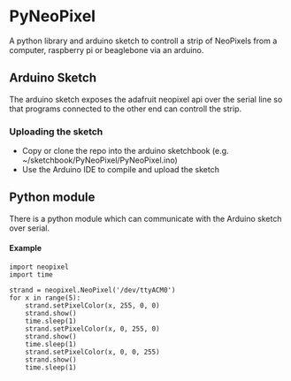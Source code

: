 PyNeoPixel
==========
A python library and arduino sketch to controll a strip of NeoPixels from a computer, raspberry pi or beaglebone via an arduino.

Arduino Sketch
--------------
The arduino sketch exposes the adafruit neopixel api over the serial line so that programs connected to the other end can controll the strip.

### Uploading the sketch
* Copy or clone the repo into the arduino sketchbook (e.g. ~/sketchbook/PyNeoPixel/PyNeoPixel.ino) 
* Use the Arduino IDE to compile and upload the sketch

Python module
-------------
There is a python module which can communicate with the Arduino sketch over serial.

#### Example

    import neopixel
    import time

    strand = neopixel.NeoPixel('/dev/ttyACM0')
    for x in range(5):
        strand.setPixelColor(x, 255, 0, 0)
        strand.show()
        time.sleep(1)
        strand.setPixelColor(x, 0, 255, 0)
        strand.show()
        time.sleep(1)
        strand.setPixelColor(x, 0, 0, 255)
        strand.show()
        time.sleep(1)
